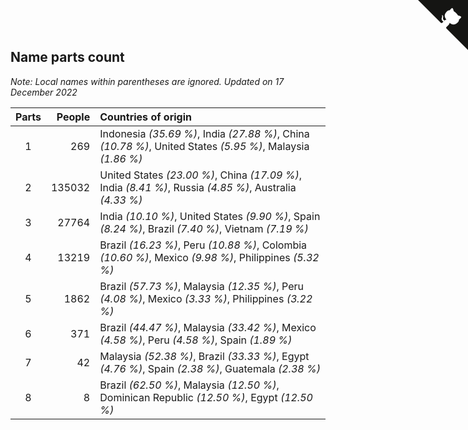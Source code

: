 ## Name parts count

*Note: Local names within parentheses are ignored.*
*Updated on 17 December 2022*

| Parts | People | Countries of origin |
| :--: | ---: | :--- |
| 1 | 269 | Indonesia *(35.69 %)*, India *(27.88 %)*, China *(10.78 %)*, United States *(5.95 %)*, Malaysia *(1.86 %)* |
| 2 | 135032 | United States *(23.00 %)*, China *(17.09 %)*, India *(8.41 %)*, Russia *(4.85 %)*, Australia *(4.33 %)* |
| 3 | 27764 | India *(10.10 %)*, United States *(9.90 %)*, Spain *(8.24 %)*, Brazil *(7.40 %)*, Vietnam *(7.19 %)* |
| 4 | 13219 | Brazil *(16.23 %)*, Peru *(10.88 %)*, Colombia *(10.60 %)*, Mexico *(9.98 %)*, Philippines *(5.32 %)* |
| 5 | 1862 | Brazil *(57.73 %)*, Malaysia *(12.35 %)*, Peru *(4.08 %)*, Mexico *(3.33 %)*, Philippines *(3.22 %)* |
| 6 | 371 | Brazil *(44.47 %)*, Malaysia *(33.42 %)*, Mexico *(4.58 %)*, Peru *(4.58 %)*, Spain *(1.89 %)* |
| 7 | 42 | Malaysia *(52.38 %)*, Brazil *(33.33 %)*, Egypt *(4.76 %)*, Spain *(2.38 %)*, Guatemala *(2.38 %)* |
| 8 | 8 | Brazil *(62.50 %)*, Malaysia *(12.50 %)*, Dominican Republic *(12.50 %)*, Egypt *(12.50 %)* |


<a href="https://github.com/jonatanklosko/wca_statistics" class="github-corner" aria-label="View source on Github"><svg width="80" height="80" viewBox="0 0 250 250" style="fill:#151513; color:#fff; position: absolute; top: 0; border: 0; right: 0;" aria-hidden="true"><path d="M0,0 L115,115 L130,115 L142,142 L250,250 L250,0 Z"></path><path d="M128.3,109.0 C113.8,99.7 119.0,89.6 119.0,89.6 C122.0,82.7 120.5,78.6 120.5,78.6 C119.2,72.0 123.4,76.3 123.4,76.3 C127.3,80.9 125.5,87.3 125.5,87.3 C122.9,97.6 130.6,101.9 134.4,103.2" fill="currentColor" style="transform-origin: 130px 106px;" class="octo-arm"></path><path d="M115.0,115.0 C114.9,115.1 118.7,116.5 119.8,115.4 L133.7,101.6 C136.9,99.2 139.9,98.4 142.2,98.6 C133.8,88.0 127.5,74.4 143.8,58.0 C148.5,53.4 154.0,51.2 159.7,51.0 C160.3,49.4 163.2,43.6 171.4,40.1 C171.4,40.1 176.1,42.5 178.8,56.2 C183.1,58.6 187.2,61.8 190.9,65.4 C194.5,69.0 197.7,73.2 200.1,77.6 C213.8,80.2 216.3,84.9 216.3,84.9 C212.7,93.1 206.9,96.0 205.4,96.6 C205.1,102.4 203.0,107.8 198.3,112.5 C181.9,128.9 168.3,122.5 157.7,114.1 C157.9,116.9 156.7,120.9 152.7,124.9 L141.0,136.5 C139.8,137.7 141.6,141.9 141.8,141.8 Z" fill="currentColor" class="octo-body"></path></svg></a><style>.github-corner:hover .octo-arm{animation:octocat-wave 560ms ease-in-out}@keyframes octocat-wave{0%,100%{transform:rotate(0)}20%,60%{transform:rotate(-25deg)}40%,80%{transform:rotate(10deg)}}@media (max-width:500px){.github-corner:hover .octo-arm{animation:none}.github-corner .octo-arm{animation:octocat-wave 560ms ease-in-out}}</style>
